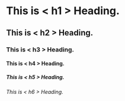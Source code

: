 # This is < h1 > Heading.
## This is < h2 > Heading.
### This is < h3 > Heading.
#### This is < h4 > Heading.
##### This is < h5 > Heading.
###### This is < h6 > Heading.
